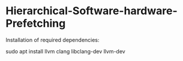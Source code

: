 # Hierarchical-Software-hardware-Prefetching

Installation of required dependencies:

sudo apt install llvm clang libclang-dev llvm-dev


